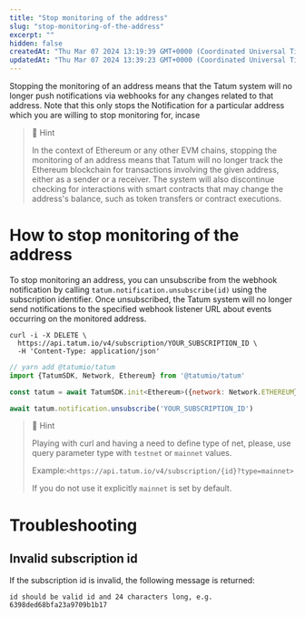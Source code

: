 ```yaml
---
title: "Stop monitoring of the address"
slug: "stop-monitoring-of-the-address"
excerpt: ""
hidden: false
createdAt: "Thu Mar 07 2024 13:19:39 GMT+0000 (Coordinated Universal Time)"
updatedAt: "Thu Mar 07 2024 13:39:23 GMT+0000 (Coordinated Universal Time)"
---
```

Stopping the monitoring of an address means that the Tatum system will no longer push notifications via webhooks for any changes related to that address. Note that this only stops the Notification for a particular address which you are willing to stop monitoring for, incase 

> 📘 Hint
> 
> In the context of Ethereum or any other EVM chains, stopping the monitoring of an address means that Tatum will no longer track the Ethereum blockchain for transactions involving the given address, either as a sender or a receiver. The system will also discontinue checking for interactions with smart contracts that may change the address's balance, such as token transfers or contract executions.

# How to stop monitoring of the address

To stop monitoring an address, you can unsubscribe from the webhook notification by calling `tatum.notification.unsubscribe(id)` using the subscription identifier. Once unsubscribed, the Tatum system will no longer send notifications to the specified webhook listener URL about events occurring on the monitored address.

```curl curl
curl -i -X DELETE \
  https://api.tatum.io/v4/subscription/YOUR_SUBSCRIPTION_ID \
  -H 'Content-Type: application/json'
```
```javascript
// yarn add @tatumio/tatum
import {TatumSDK, Network, Ethereum} from '@tatumio/tatum'

const tatum = await TatumSDK.init<Ethereum>({network: Network.ETHEREUM})

await tatum.notification.unsubscribe('YOUR_SUBSCRIPTION_ID')
```

> 📘 Hint
> 
> Playing with curl and having a need to define type of net, please, use query parameter type with `testnet` or `mainnet` values.
> 
> Example:`<https://api.tatum.io/v4/subscription/{id}?type=mainnet>`
> 
> If you do not use it explicitly `mainnet` is set by default.

# Troubleshooting

## Invalid subscription id

If the subscription id is invalid, the following message is returned:

`id should be valid id and 24 characters long, e.g. 6398ded68bfa23a9709b1b17`
